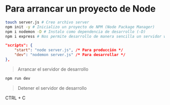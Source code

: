 # Para arrancar un proyecto de Node

```sh
touch server.js # Creo archivo server
npm init -y # Inicializo un proyecto de NPM (Node Package Manager)
npm i nodemon -D # Instalo como dependencia de desarrollo (-D)
npm i express # Nos permite desarrollo de manera sencilla un servidor web.
```

```json
"scripts": {
    "start": "node server.js", /* Para producción */
    "dev": "nodemon server.js" /* Para desarrollar */
},
```
> Arrancar el servidor de desarrollo

```sh
npm run dev
```

> Detener el servidor de desarrollo

CTRL + C


